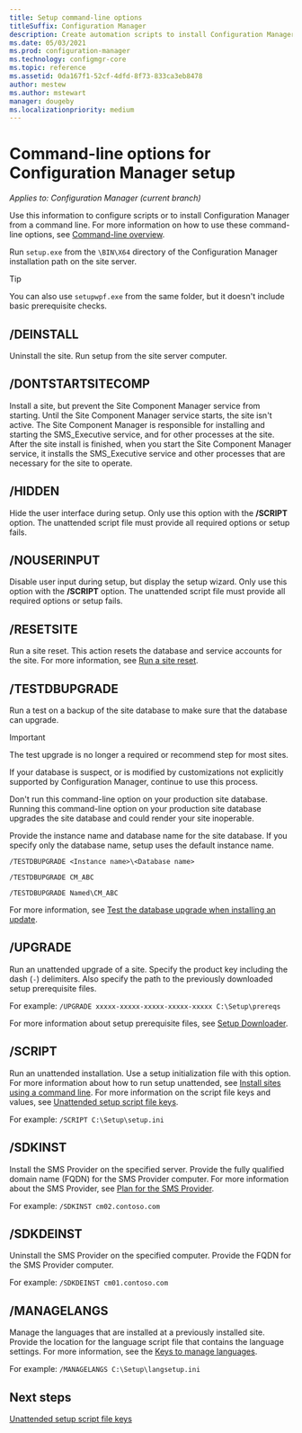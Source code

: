 ```yaml
---
title: Setup command-line options
titleSuffix: Configuration Manager
description: Create automation scripts to install Configuration Manager from a command line.
ms.date: 05/03/2021
ms.prod: configuration-manager
ms.technology: configmgr-core
ms.topic: reference
ms.assetid: 0da167f1-52cf-4dfd-8f73-833ca3eb8478
author: mestew
ms.author: mstewart
manager: dougeby
ms.localizationpriority: medium
---
```


# Command-line options for Configuration Manager setup

*Applies to: Configuration Manager (current branch)*

Use this information to configure scripts or to install Configuration Manager from a command line. For more information on how to use these command-line options, see [Command-line overview](use-a-command-line-to-install-sites.md).

Run `setup.exe` from the `\BIN\X64` directory of the Configuration Manager installation path on the site server.

> [!TIP]
> You can also use `setupwpf.exe` from the same folder, but it doesn't include basic prerequisite checks.

## /DEINSTALL

Uninstall the site. Run setup from the site server computer.

## /DONTSTARTSITECOMP

Install a site, but prevent the Site Component Manager service from starting. Until the Site Component Manager service starts, the site isn't active. The Site Component Manager is responsible for installing and starting the SMS_Executive service, and for other processes at the site. After the site install is finished, when you start the Site Component Manager service, it installs the SMS_Executive service and other processes that are necessary for the site to operate.

## /HIDDEN

Hide the user interface during setup. Only use this option with the **/SCRIPT** option. The unattended script file must provide all required options or setup fails.

## /NOUSERINPUT

Disable user input during setup, but display the setup wizard. Only use this option with the **/SCRIPT** option. The unattended script file must provide all required options or setup fails.

## /RESETSITE

Run a site reset. This action resets the database and service accounts for the site. For more information, see [Run a site reset](../../manage/modify-your-infrastructure.md#bkmk_reset).

## /TESTDBUPGRADE

Run a test on a backup of the site database to make sure that the database can upgrade.

> [!IMPORTANT]
> The test upgrade is no longer a required or recommend step for most sites.
>
> If your database is suspect, or is modified by customizations not explicitly supported by Configuration Manager, continue to use this process.
>
> Don't run this command-line option on your production site database. Running this command-line option on your production site database upgrades the site database and could render your site inoperable.

Provide the instance name and database name for the site database. If you specify only the database name, setup uses the default instance name.

`/TESTDBUPGRADE <Instance name>\<Database name>`

`/TESTDBUPGRADE CM_ABC`

`/TESTDBUPGRADE Named\CM_ABC`

For more information, see [Test the database upgrade when installing an update](../../manage/test-database-upgrade.md).

## /UPGRADE

Run an unattended upgrade of a site. Specify the product key including the dash (`-`) delimiters. Also specify the path to the previously downloaded setup prerequisite files.

For example: `/UPGRADE xxxxx-xxxxx-xxxxx-xxxxx-xxxxx C:\Setup\prereqs`

For more information about setup prerequisite files, see [Setup Downloader](setup-downloader.md).

## /SCRIPT

Run an unattended installation. Use a setup initialization file with this option. For more information about how to run setup unattended, see [Install sites using a command line](use-a-command-line-to-install-sites.md). For more information on the script file keys and values, see [Unattended setup script file keys](command-line-script-file.md).

For example: `/SCRIPT C:\Setup\setup.ini`

## /SDKINST

Install the SMS Provider on the specified server. Provide the fully qualified domain name (FQDN) for the SMS Provider computer. For more information about the SMS Provider, see [Plan for the SMS Provider](../../../plan-design/hierarchy/plan-for-the-sms-provider.md).

For example: `/SDKINST cm02.contoso.com`

## /SDKDEINST

Uninstall the SMS Provider on the specified computer. Provide the FQDN for the SMS Provider computer.

For example: `/SDKDEINST cm01.contoso.com`

## /MANAGELANGS

Manage the languages that are installed at a previously installed site. Provide the location for the language script file that contains the language settings. For more information, see the [Keys to manage languages](command-line-script-file.md#manage-languages).

For example: `/MANAGELANGS C:\Setup\langsetup.ini`

## Next steps

[Unattended setup script file keys](command-line-script-file.md)
